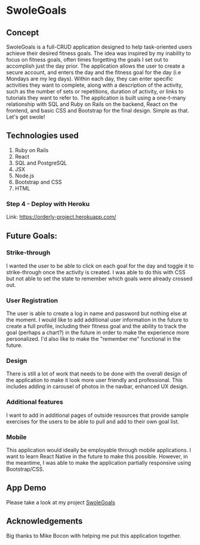 # SwoleGoals

## Concept

SwoleGoals is a full-CRUD application designed to help task-oriented users achieve their desired fitness goals. The idea was inspired by my inability to focus on fitness goals, often times forgetting the goals I set out to accomplish just the day prior. The application allows the user to create a secure account, and enters the day and the fitness goal for the day (i.e Mondays are my leg days). Within each day, they can enter specific activities they want to complete, along with a description of the activity, such as the number of sets or repetitions, duration of activity, or links to tutorials they want to refer to. The application is built using a one-t-many relationship with SQL and Ruby on Rails on the backend, React on the frontend, and basic CSS and Bootstrap for the final design. Simple as that. Let's get swole!

## Technologies used
1. Ruby on Rails
2. React
3. SQL and PostgreSQL
4. JSX
5. Node.js
6. Bootstrap and CSS
7. HTML

### Step 4 - Deploy with Heroku 
Link: https://orderly-project.herokuapp.com/

## Future Goals:

### Strike-through
I wanted the user to be able to click on each goal for the day and toggle it to strike-through once the activity is created. I was able to do this with CSS but not able to set the state to remember which goals were already crossed out.

### User Registration
The user is able to create a log in name and password but nothing else at the moment. I would like to add additional user information in the future to create a full profile, including their fitness goal and the ability to track the goal (perhaps a chart?) in the future in order to make the experience more personalized. I'd also like to make the "remember me" functional in the future.

### Design 
There is still a lot of work that needs to be done with the overall design of the application to make it look more user friendly and professional. This includes adding in carousel of photos in the navbar, enhanced UX design. 

### Additional features
I want to add in additional pages of outside resources that provide sample exercises for the users to be able to pull and add to their own goal list.

### Mobile
This application would ideally be employable through mobile applications. I want to learn React Native in the future to make this possible. However, in the meantime, I was able to make the application partially responsive using Bootstrap/CSS.


## App Demo 
Please take a look at my project 
[SwoleGoals](https://github.com/zchen92/jobHunt/)

## Acknowledgements 
Big thanks to Mike Bocon with helping me put this application together.

